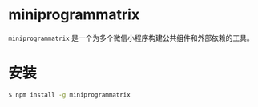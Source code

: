 # miniprogrammatrix

`miniprogrammatrix` 是一个为多个微信小程序构建公共组件和外部依赖的工具。

# 安装

```sh
$ npm install -g miniprogrammatrix
```
